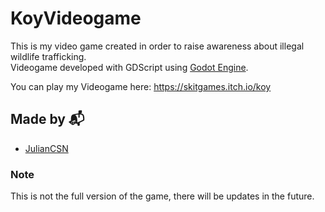 # KoyVideogame
This is my video game created in order to raise awareness about illegal wildlife trafficking. <br/>
Videogame developed with GDScript using [Godot Engine](https://godotengine.org/). <br/>

You can play my Videogame here: https://skitgames.itch.io/koy

## Made by 📬

  * [JulianCSN](https://github.com/JulianCSN) 



### Note

This is not the full version of the game, there will be updates in the future.

